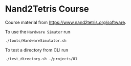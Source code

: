 # Nand2Tetris Course

Course material from https://www.nand2tetris.org/software.

To use the `Hardware Simutor` run
```bash
./tools/HardwareSimulator.sh
```

To test a directory from CLI run
```bash
./test_directory.sh ./projects/01
```